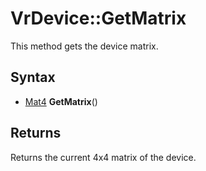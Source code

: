 # VrDevice::GetMatrix

This method gets the device matrix.

## Syntax

- [Mat4](Mat4.md) **GetMatrix**()

## Returns

Returns the current 4x4 matrix of the device.
